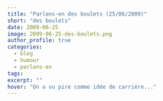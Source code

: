```yaml
---
title: "Parlons-en des boulets (25/06/2009)"
short: "des boulets"
date: 2009-06-25
image: 2009-06-25-des-boulets.png
author_profile: true
categories:
  - blog
  - humour
  - parlons-en
tags:
excerpt: ""
hover: "On a vu pire comme idée de carrière..."
---
```

